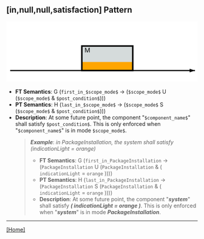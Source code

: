 ## [in,null,null,satisfaction] Pattern
![[in,null,null,satisfaction] Pattern](../../../_media/user-interface/examples/svgDiagrams/in_null_null_satisfaction.svg "[in,null,null,satisfaction] Pattern")
 * **FT Semantics**: G (`first_in_$scope_mode$` -> (`$scope_mode$` U (`$scope_mode$` & `$post_condition$`)))
 * **PT Semantics**: H (`last_in_$scope_mode$` -> (`$scope_mode$` S (`$scope_mode$` & `$post_condition$`)))
 * **Description**: At some future point, the component "`$component_name$`" shall satisfy `$post_condition$`. This is only enforced when "`$component_name$`" is in mode `$scope_mode$`.
   > **_Example_**: _in PackageInstallation,  the system shall   satisfy (indicationLight = orange)_   
   >  * **FT Semantics**: G (`first_in_PackageInstallation` -> (`PackageInstallation` U (`PackageInstallation` & ( `indicationLight` = `orange` ))))
   >  * **PT Semantics**: H (`last_in_PackageInstallation` -> (`PackageInstallation` S (`PackageInstallation` & ( `indicationLight` = `orange` ))))
   >  * **Description**: At some future point, the component "**_system_**" shall satisfy **_( indicationLight = orange )_**. This is only enforced when "**_system_**" is in mode **_PackageInstallation_**.
***
[[Home]](../semantics.md)